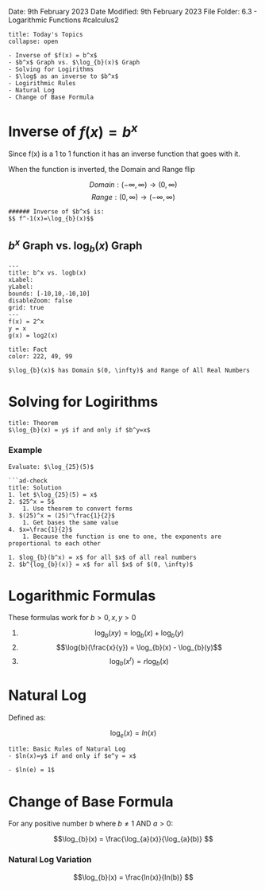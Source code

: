 Date: 9th February 2023
Date Modified: 9th February 2023
File Folder: 6.3 - Logarithmic Functions
#calculus2 

```ad-abstract
title: Today's Topics
collapse: open

- Inverse of $f(x) = b^x$
- $b^x$ Graph vs. $\log_{b}(x)$ Graph
- Solving for Logirithms
- $\log$ as an inverse to $b^x$
- Logirithmic Rules
- Natural Log
- Change of Base Formula
  ```
  

# Inverse of $f(x) = b^x$

Since f(x) is a 1 to 1 function it has an inverse function that goes with it.

When the function is inverted, the Domain and Range flip

$$ Domain: (-\infty, \infty) \to (0, \infty) $$
$$ Range: (0, \infty) \to (-\infty, \infty) $$

```ad-important
###### Inverse of $b^x$ is:
$$ f^-1(x)=\log_{b}(x)$$
```


## $b^x$ Graph vs. $\log_{b}(x)$ Graph


```functionplot
---
title: b^x vs. logb(x)
xLabel: 
yLabel: 
bounds: [-10,10,-10,10]
disableZoom: false
grid: true
---
f(x) = 2^x
y = x
g(x) = log2(x)
```

```ad-note
title: Fact
color: 222, 49, 99

$\log_{b}(x)$ has Domain $(0, \infty)$ and Range of All Real Numbers
```


# Solving for Logirithms

```ad-summary
title: Theorem
$\log_{b}(x) = y$ if and only if $b^y=x$
```

### Example

```ad-question
Evaluate: $\log_{25}(5)$

```ad-check
title: Solution
1. let $\log_{25}(5) = x$
2. $25^x = 5$
	1. Use theorem to convert forms
3. $(25)^x = (25)^\frac{1}{2}$
	1. Get bases the same value
4. $x=\frac{1}{2}$
	1. Because the function is one to one, the exponents are proportional to each other
```

```ad-note
1. $log_{b}(b^x) = x$ for all $x$ of all real numbers
2. $b^{log_{b}(x)} = x$ for all $x$ of $(0, \infty)$
```


# Logarithmic Formulas

These formulas work for $b > 0, x, y > 0$

1. $$\log_{b}(xy) = \log_{b}(x) + \log_{b}(y) $$
2. $$\log{b}(\frac{x}{y}) = \log_{b}(x) - \log_{b}(y)$$
3. $$\log_{b}(x^r) = r\log_{b}(x) $$

# Natural Log

Defined as:

$$\log_{e}(x) = ln(x) $$


```ad-note
title: Basic Rules of Natural Log
- $ln(x)=y$ if and only if $e^y = x$

- $ln(e) = 1$

```

# Change of Base Formula

For any positive number $b$ where $b \ne 1$ AND $a>0$:

$$\log_{b}(x) = \frac{\log_{a}(x)}{\log_{a}(b)} $$

### Natural Log Variation

$$\log_{b}(x) = \frac{ln(x)}{ln(b)} $$









